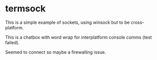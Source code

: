 # termsock

This is a simple example of sockets, using winsock but to be cross-platform.

This is a chatbox with word wrap for interplatform console comms (test failed).

Seemed to connect so maybe a firewalling issue.

